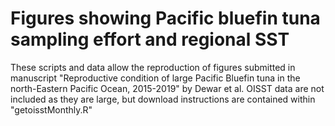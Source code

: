 # Figures showing Pacific bluefin tuna sampling effort and regional SST
These scripts and data allow the reproduction of figures submitted in manuscript 
"Reproductive condition of large Pacific Bluefin tuna in the north-Eastern Pacific Ocean, 2015-2019" by Dewar et al.
OISST data are not included as they are large, but download instructions are contained within "getoisstMonthly.R"

